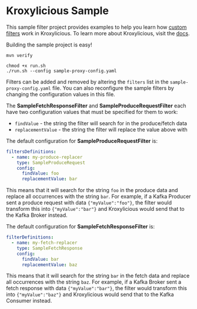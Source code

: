 # Kroxylicious Sample

This sample filter project provides examples to help you learn how [custom filters](https://kroxylicious.io/documentation/0.17.0/html/developer-guide/) work in Kroxylicious. To learn more about Kroxylicious, visit the [docs](https://kroxylicious.io/documentation/0.17.0/). 



Building the sample project is easy!

```shell
mvn verify
```


```shell
chmod +x run.sh
./run.sh --config sample-proxy-config.yaml
```


Filters can be added and removed by altering the `filters` list in the `sample-proxy-config.yaml` file. You can also reconfigure the sample filters by changing the configuration values in this file.

The **SampleFetchResponseFilter** and **SampleProduceRequestFilter** each have two configuration values that must be specified for them to work:

 - `findValue` - the string the filter will search for in the produce/fetch data
 - `replacementValue` - the string the filter will replace the value above with



The default configuration for **SampleProduceRequestFilter** is:

```yaml
filtersDefinitions:
  - name: my-produce-replacer
    type: SampleProduceRequest
    config:
      findValue: foo
      replacementValue: bar
```

This means that it will search for the string `foo` in the produce data and replace all occurrences with the string `bar`. For example, if a Kafka Producer sent a produce request with data `{"myValue":"foo"}`, the filter would transform this into `{"myValue":"bar"}` and Kroxylicious would send that to the Kafka Broker instead. 

The default configuration for **SampleFetchResponseFilter** is:

```yaml
filterDefinitions:
  - name: my-fetch-replacer
    type: SampleFetchResponse
    config:
      findValue: bar
      replacementValue: baz
```

This means that it will search for the string `bar` in the fetch data and replace all occurrences with the string `baz`. For example, if a Kafka Broker sent a fetch response with data `{"myValue":"bar"}`, the filter would transform this into `{"myValue":"baz"}` and Kroxylicious would send that to the Kafka Consumer instead.